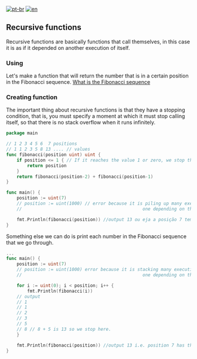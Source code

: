 [![pt-br](https://img.shields.io/badge/language-pt--br-green.svg)](https://github.com/kauemurakami/go-recursive-functions/blob/main/README.pt-br.md)
[![en](https://img.shields.io/badge/language-en-orange.svg)](https://github.com/kauemurakami/go-recursive-functions/blob/main/README.md)

## Recursive functions
Recursive functions are basically functions that call themselves, in this case it is as if it depended on another execution of itself.  

### Using
Let's make a function that will return the number that is in a certain position in the Fibonacci sequence. [What is the Fibonacci sequence](https://en.wikipedia.org/wiki/Fibonacci_sequence)  

### Creating function
The important thing about recursive functions is that they have a stopping condition, that is, you must specify a moment at which it must stop calling itself, so that there is no stack overflow when it runs infinitely.  
```go
package main

// 1 2 3 4 5 6  7 positions
// 1 1 2 3 5 8 13 .... // values
func fibonacci(position uint) uint {
	if position <= 1 { // If it reaches the value 1 or zero, we stop the loop
		return position
	}
	return fibonacci(position-2) + fibonacci(position-1)
}

func main() {
	position := uint(7)
	// position := uint(1000) // error because it is piling up many executions, a lot of delay and
	//												one depending on the other, which makes the precess very heavy

	fmt.Println(fibonacci(position)) //output 13 ou eja a posição 7 tem o valor 13 seguindo a sequência
}
```
Something else we can do is print each number in the Fibonacci sequence that we go through.  
```go
...
func main() {
	position := uint(7) 
	// position := uint(1000) error because it is stacking many executions,
	//												one depending on the other, which makes the precess very heavy

	for i := uint(0); i < position; i++ {
		fmt.Println(fibonacci(i))
    // output
    // 1
    // 1
    // 2
    // 3
    // 5
    // 8 // 8 + 5 is 13 so we stop here.
	}

	fmt.Println(fibonacci(position)) //output 13 i.e. position 7 has the value 13 following the sequence
}
```

